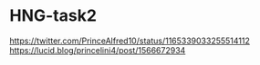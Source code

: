 # HNG-task2
https://twitter.com/PrinceAlfred10/status/1165339033255514112
https://lucid.blog/princelini4/post/1566672934
